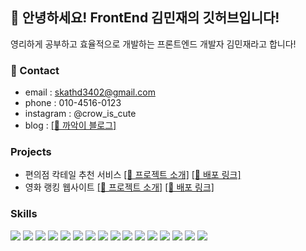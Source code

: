 

## 👋 안녕하세요! FrontEnd 김민재의 깃허브입니다!

영리하게 공부하고 효율적으로 개발하는 프론트엔드 개발자 김민재라고 합니다!

### 🤙 Contact
- email : skathd3402@gmail.com
- phone : 010-4516-0123
- instagram : @crow_is_cute
- blog : <a href="https://crow07.tistory.com/?page=1">[🔗 까악이 블로그]</a>

### Projects

- 편의점 칵테일 추천 서비스    <a href="https://github.com/codestates-seb/seb44_main_002">[🔗 프로젝트 소개]</a> <a href="https://comfortablecocktail.netlify.app/">[🔗 배포 링크]</a>
- 영화 랭킹 웹사이트   <a href="https://github.com/FE-Sprint-Study/Namu-Movie">[🔗 프로젝트 소개]</a> <a href="https://scania-namumovie.netlify.app/">[🔗 배포 링크]</a>


### Skills
<img src="https://img.shields.io/badge/React-61DAFB?style=for-the-badge&logo=react&logoColor=white"> <img src="https://img.shields.io/badge/react_router-CA4245?style=for-the-badge&logo=reactrouter&logoColor=white">  <img src="https://img.shields.io/badge/javascript-F7DF1E?style=for-the-badge&logo=javascript&logoColor=white"> <img src="https://img.shields.io/badge/HTML-E34F26?style=for-the-badge&logo=html5&logoColor=white"> <img src="https://img.shields.io/badge/CSS-1572B6?style=for-the-badge&logo=css3&logoColor=white"> <img src="https://img.shields.io/badge/Redux-764ABC?style=for-the-badge&logo=redux&logoColor=white"> <img src="https://img.shields.io/badge/tailwind-06B6D4?style=for-the-badge&logo=tailwindcss&logoColor=white"> <img src="https://img.shields.io/badge/styled_components-DB7093?style=for-the-badge&logo=styledcomponents&logoColor=white"> <img src="https://img.shields.io/badge/MUI-007FFF?style=for-the-badge&logo=mui&logoColor=white"> 
<img src="https://img.shields.io/badge/swiper-6332F6?style=for-the-badge&logo=swiper&logoColor=white"> <img src="https://img.shields.io/badge/netlify-00C7B7?style=for-the-badge&logo=netlify&logoColor=white"> <img src="https://img.shields.io/badge/axios-5A29E4?style=for-the-badge&logo=axios&logoColor=white">  <img src="https://img.shields.io/badge/postman-FF6C37?style=for-the-badge&logo=postman&logoColor=white">  <img src="https://img.shields.io/badge/git-F05032?style=for-the-badge&logo=git&logoColor=white">  <img src="https://img.shields.io/badge/markdown-000000?style=for-the-badge&logo=markdown&logoColor=white">  <img src="https://img.shields.io/badge/npm-CB3837?style=for-the-badge&logo=npm&logoColor=white">  

<!--
**orange-hour/orange-hour** is a ✨ _special_ ✨ repository because its `README.md` (this file) appears on your GitHub profile.

Here are some ideas to get you started:

- 🔭 I’m currently working on ...
- 🌱 I’m currently learning ...
- 👯 I’m looking to collaborate on ...
- 🤔 I’m looking for help with ...
- 💬 Ask me about ...
- 📫 How to reach me: ...
- 😄 Pronouns: ...
- ⚡ Fun fact: ...
-->
